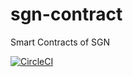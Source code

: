# sgn-contract
Smart Contracts of SGN

[![CircleCI](https://circleci.com/gh/celer-network/sgn-contract/tree/master.svg?style=svg&circle-token=125a6e5bb7124c1b01df33d53e3a1c225b49b8f3)](https://circleci.com/gh/celer-network/sgn-contract/tree/master)
